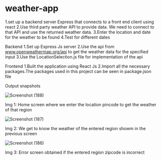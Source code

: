 # weather-app


1.set up a backend server Express that connects to a front end client using react
2.Use third party weather API to provide data. We need to connect to that API and use the returned weather data.
3.Enter the location and date for the weather to be found
4.Test for different dates

Backend
1.Set up Express Js server
2.Use the api from www.openweathermap.org/api to get the weather data for the specified input
3.Use the LocationSelection.js file for implementation of the api


Frontend
1.Built the application using React Js
2.Import all the necessary packages.The packages used in this project can be seen in package.json file


Output snapshots


![Screenshot (188)](https://github.com/vishesh1802/weather-app/assets/96537033/c6e92497-996c-4d15-a51d-9a83a44302b1)


Img 1: Home screen where we enter the location pincode to get the weather of that region

![Screenshot (187)](https://github.com/vishesh1802/weather-app/assets/96537033/4e717fd5-2406-4220-993a-02ca2ea5b2ea)

Img 2: We get to know the weather of the entered region showm in the previous screen

![Screenshot (186)](https://github.com/vishesh1802/weather-app/assets/96537033/b1ffddfa-9025-4b07-b953-f804b9e349b5)

Img 3: Error screen obtained if the entered region zipcode is incorrect

